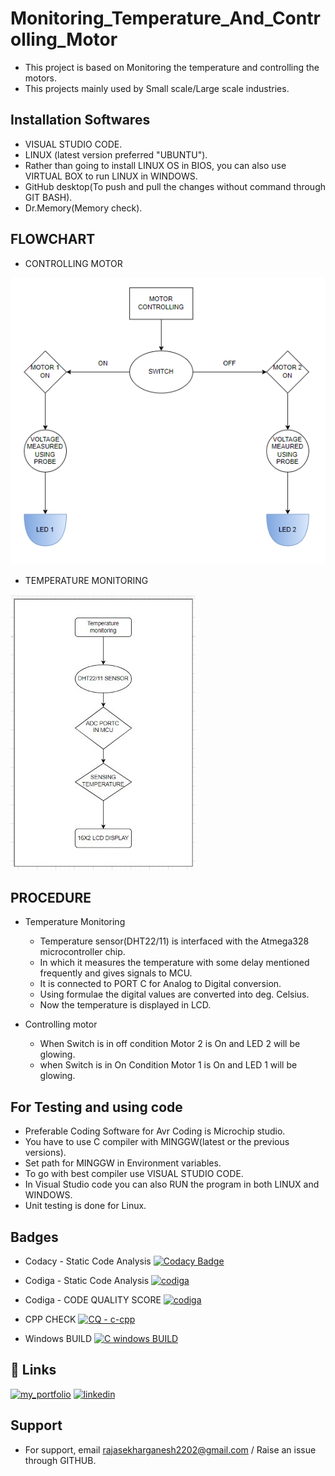 # Monitoring_Temperature_And_Controlling_Motor


*   This project is based on Monitoring the temperature and controlling the motors.
*   This projects mainly used by Small scale/Large scale industries.


## Installation Softwares

*   VISUAL STUDIO CODE.
*   LINUX (latest version preferred "UBUNTU").
*   Rather than going to install LINUX OS in BIOS, you can also use VIRTUAL BOX to run LINUX in WINDOWS.
*   GitHub desktop(To push and pull the changes without command through GIT BASH).
*   Dr.Memory(Memory check).

## FLOWCHART

* CONTROLLING MOTOR

![MOTOR_CONTROL](https://github.com/Rajasekhar22/image/blob/main/2022-04-23-12-19-26.png)

* TEMPERATURE MONITORING

![MONITOR_TEMPERATURE](https://github.com/Rajasekhar22/image/blob/main/TEMP.jpeg)


## PROCEDURE

* Temperature Monitoring
  * Temperature sensor(DHT22/11) is interfaced with the Atmega328 microcontroller chip.
  * In which it measures the temperature with some delay mentioned frequently and gives signals to MCU.
  * It is connected to PORT C for Analog to Digital conversion.
  * Using formulae the digital values are converted into deg. Celsius.
  * Now the temperature is displayed in LCD.

* Controlling motor
  * When Switch is in off condition Motor 2 is On and LED 2 will be glowing.
  * when Switch is in On Condition Motor 1 is On and LED 1 will be glowing.


## For Testing and using code

* Preferable Coding Software for Avr Coding is Microchip studio.
* You have to use C compiler with MINGGW(latest or the previous versions).
* Set path for MINGGW in Environment variables.
* To go with best compiler use VISUAL STUDIO CODE.
* In Visual Studio code you can also RUN the program in both LINUX and WINDOWS.
* Unit testing is done for Linux.

## Badges 
* Codacy - Static Code Analysis
[![Codacy Badge](https://app.codacy.com/project/badge/Grade/2c73efbf9ec24ad1868e452829cbfca9)](https://www.codacy.com/gh/Rajasekhar22/M2_Monitoring_Temperature_And_Controlling_Motor/dashboard?utm_source=github.com&amp;utm_medium=referral&amp;utm_content=Rajasekhar22/M2_Monitoring_Temperature_And_Controlling_Motor&amp;utm_campaign=Badge_Grade)

* Codiga - Static Code Analysis
[![codiga](https://img.shields.io/badge/CODIGA_GRADE-A-green.svg)](https://api.codiga.io/project/33070/status/svg)

* Codiga - CODE QUALITY SCORE
[![codiga](https://img.shields.io/badge/CODIGA_QUALITY_SCORE-100-green.svg)](https://api.codiga.io/project/33070/score/svg)

* CPP CHECK
[![CQ - c-cpp](https://github.com/Rajasekhar22/M2_Monitoring_Temperature_And_Controlling_Motor/actions/workflows/c-cpp.yml/badge.svg)](https://github.com/Rajasekhar22/M2_Monitoring_Temperature_And_Controlling_Motor/actions/workflows/c-cpp.yml)

* Windows BUILD
[![C windows BUILD](https://github.com/Rajasekhar22/M2_Monitoring_Temperature_And_Controlling_Motor/actions/workflows/makefile.yml/badge.svg)](https://github.com/Rajasekhar22/M2_Monitoring_Temperature_And_Controlling_Motor/actions/workflows/makefile.yml)

## 🔗 Links
[![my_portfolio](https://img.shields.io/badge/my_portfolio-000?style=for-the-badge&logo=ko-fi&logoColor=white)](https://github.com/Rajasekhar22)
[![linkedin](https://img.shields.io/badge/linkedin-0A66C2?style=for-the-badge&logo=linkedin&logoColor=white)](www.linkedin.com/in/bammidi-rajasekhar-2a58651b6)

## Support

*   For support, email rajasekharganesh2202@gmail.com / Raise an issue through GITHUB.

